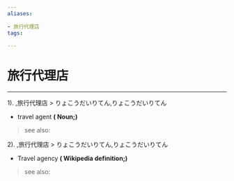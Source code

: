 ```yaml
---
aliases:
    
- 旅行代理店
tags:
    
---
```


# 旅行代理店
---
1).
,旅行代理店 > りょこうだいりてん,りょこうだいりてん

- travel agent
**( Noun;)**
> see also: 
            
2).
,旅行代理店 > りょこうだいりてん,りょこうだいりてん

- Travel agency
**( Wikipedia definition;)**
> see also: 
            